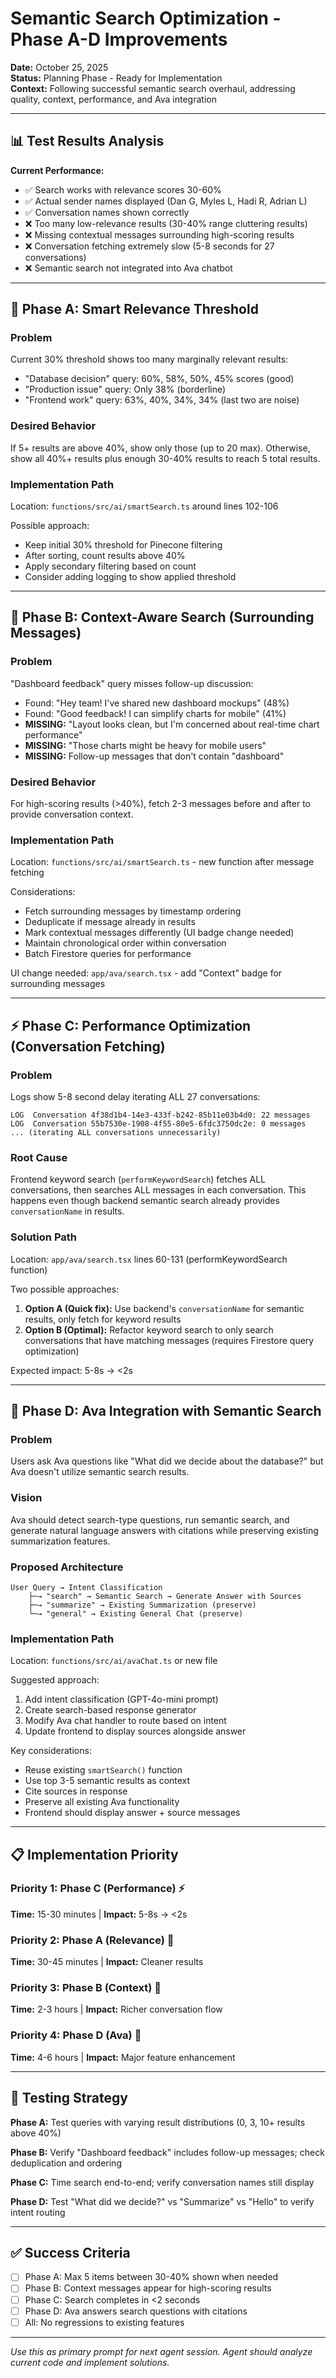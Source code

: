 # Semantic Search Optimization - Phase A-D Improvements

**Date:** October 25, 2025  
**Status:** Planning Phase - Ready for Implementation  
**Context:** Following successful semantic search overhaul, addressing quality, context, performance, and Ava integration

---

## 📊 Test Results Analysis

**Current Performance:**
- ✅ Search works with relevance scores 30-60%
- ✅ Actual sender names displayed (Dan G, Myles L, Hadi R, Adrian L)
- ✅ Conversation names shown correctly
- ❌ Too many low-relevance results (30-40% range cluttering results)
- ❌ Missing contextual messages surrounding high-scoring results
- ❌ Conversation fetching extremely slow (5-8 seconds for 27 conversations)
- ❌ Semantic search not integrated into Ava chatbot

---

## 🎯 Phase A: Smart Relevance Threshold

### **Problem**
Current 30% threshold shows too many marginally relevant results:
- "Database decision" query: 60%, 58%, 50%, 45% scores (good)
- "Production issue" query: Only 38% (borderline)
- "Frontend work" query: 63%, 40%, 34%, 34% (last two are noise)

### **Desired Behavior**
If 5+ results are above 40%, show only those (up to 20 max). Otherwise, show all 40%+ results plus enough 30-40% results to reach 5 total results.

### **Implementation Path**
Location: `functions/src/ai/smartSearch.ts` around lines 102-106

Possible approach:
- Keep initial 30% threshold for Pinecone filtering
- After sorting, count results above 40%
- Apply secondary filtering based on count
- Consider adding logging to show applied threshold

---

## 🧠 Phase B: Context-Aware Search (Surrounding Messages)

### **Problem**
"Dashboard feedback" query misses follow-up discussion:
- Found: "Hey team! I've shared new dashboard mockups" (48%)
- Found: "Good feedback! I can simplify charts for mobile" (41%)
- **MISSING:** "Layout looks clean, but I'm concerned about real-time chart performance"
- **MISSING:** "Those charts might be heavy for mobile users"
- **MISSING:** Follow-up messages that don't contain "dashboard"

### **Desired Behavior**
For high-scoring results (>40%), fetch 2-3 messages before and after to provide conversation context.

### **Implementation Path**
Location: `functions/src/ai/smartSearch.ts` - new function after message fetching

Considerations:
- Fetch surrounding messages by timestamp ordering
- Deduplicate if message already in results
- Mark contextual messages differently (UI badge change needed)
- Maintain chronological order within conversation
- Batch Firestore queries for performance

UI change needed: `app/ava/search.tsx` - add "Context" badge for surrounding messages

---

## ⚡ Phase C: Performance Optimization (Conversation Fetching)

### **Problem**
Logs show 5-8 second delay iterating ALL 27 conversations:
```
LOG  Conversation 4f38d1b4-14e3-433f-b242-85b11e03b4d0: 22 messages
LOG  Conversation 55b7530e-1908-4f55-80e5-6fdc3750dc2e: 0 messages
... (iterating ALL conversations unnecessarily)
```

### **Root Cause**
Frontend keyword search (`performKeywordSearch`) fetches ALL conversations, then searches ALL messages in each conversation. This happens even though backend semantic search already provides `conversationName` in results.

### **Solution Path**
Location: `app/ava/search.tsx` lines 60-131 (performKeywordSearch function)

Two possible approaches:
1. **Option A (Quick fix):** Use backend's `conversationName` for semantic results, only fetch for keyword results
2. **Option B (Optimal):** Refactor keyword search to only search conversations that have matching messages (requires Firestore query optimization)

Expected impact: 5-8s → <2s

---

## 🤖 Phase D: Ava Integration with Semantic Search

### **Problem**
Users ask Ava questions like "What did we decide about the database?" but Ava doesn't utilize semantic search results.

### **Vision**
Ava should detect search-type questions, run semantic search, and generate natural language answers with citations while preserving existing summarization features.

### **Proposed Architecture**
```
User Query → Intent Classification
    ├─→ "search" → Semantic Search → Generate Answer with Sources
    ├─→ "summarize" → Existing Summarization (preserve)
    └─→ "general" → Existing General Chat (preserve)
```

### **Implementation Path**
Location: `functions/src/ai/avaChat.ts` or new file

Suggested approach:
1. Add intent classification (GPT-4o-mini prompt)
2. Create search-based response generator
3. Modify Ava chat handler to route based on intent
4. Update frontend to display sources alongside answer

Key considerations:
- Reuse existing `smartSearch()` function
- Use top 3-5 semantic results as context
- Cite sources in response
- Preserve all existing Ava functionality
- Frontend should display answer + source messages

---

## 📋 Implementation Priority

### **Priority 1: Phase C (Performance)** ⚡
**Time:** 15-30 minutes | **Impact:** 5-8s → <2s

### **Priority 2: Phase A (Relevance)** 🎯  
**Time:** 30-45 minutes | **Impact:** Cleaner results

### **Priority 3: Phase B (Context)** 🧠
**Time:** 2-3 hours | **Impact:** Richer conversation flow

### **Priority 4: Phase D (Ava)** 🤖
**Time:** 4-6 hours | **Impact:** Major feature enhancement

---

## 🧪 Testing Strategy

**Phase A:** Test queries with varying result distributions (0, 3, 10+ results above 40%)

**Phase B:** Verify "Dashboard feedback" includes follow-up messages; check deduplication and ordering

**Phase C:** Time search end-to-end; verify conversation names still display

**Phase D:** Test "What did we decide?" vs "Summarize" vs "Hello" to verify intent routing

---

## ✅ Success Criteria

- [ ] Phase A: Max 5 items between 30-40% shown when needed
- [ ] Phase B: Context messages appear for high-scoring results  
- [ ] Phase C: Search completes in <2 seconds
- [ ] Phase D: Ava answers search questions with citations
- [ ] All: No regressions to existing features

---

*Use this as primary prompt for next agent session. Agent should analyze current code and implement solutions.*
